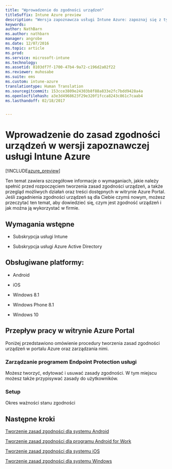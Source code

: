 ```yaml
---
title: "Wprowadzenie do zgodności urządzeń"
titleSuffix: Intune Azure preview
description: "Wersja zapoznawcza usługi Intune Azure: zapoznaj się z tym tematem, aby poznać wymagania wstępne, jakie należy spełnić, aby móc tworzyć zasady zgodności w usłudze Microsoft Intune"
keywords: 
author: NathBarn
ms.author: nathbarn
manager: angrobe
ms.date: 12/07/2016
ms.topic: article
ms.prod: 
ms.service: microsoft-intune
ms.technology: 
ms.assetid: 8103df7f-1700-47b4-9a72-c196d2a02f22
ms.reviewer: muhosabe
ms.suite: ems
ms.custom: intune-azure
translationtype: Human Translation
ms.sourcegitcommit: 153cce3809e24303b8f88a833e2fc7bdd9428a4a
ms.openlocfilehash: a3e3d4968623f29e320f1fcca8243c861c7caab4
ms.lasthandoff: 02/18/2017


---
```


# <a name="get-started-with-device-compliance-in-intune-azure-preview"></a>Wprowadzenie do zasad zgodności urządzeń w wersji zapoznawczej usługi Intune Azure


[!INCLUDE[azure_preview](../includes/azure_preview.md)]

Ten temat zawiera szczegółowe informacje o wymaganiach, jakie należy spełnić przed rozpoczęciem tworzenia zasad zgodności urządzeń, a także przegląd możliwych działań oraz treści dostępnych w witrynie Azure Portal. Jeśli zagadnienia zgodności urządzeń są dla Ciebie czymś nowym, możesz przeczytać ten temat, aby dowiedzieć się, czym jest zgodność urządzeń i jak można ją wykorzystać w firmie.

##  <a name="pre-requisites"></a>Wymagania wstępne


-   Subskrypcja usługi Intune

-   Subskrypcja usługi Azure Active Directory



##  <a name="supported-platforms"></a>Obsługiwane platformy:


-   Android

-   iOS

-   Windows 8.1

-   Windows Phone 8.1

-   Windows 10

##  <a name="azure-portal-workflow"></a>Przepływ pracy w witrynie Azure Portal


Poniżej przedstawiono omówienie procedury tworzenia zasad zgodności urządzeń w portalu Azure oraz zarządzania nimi.

<!---### Overview

When you choose the **Set device compliance** workload, the blade opens with an  **Overview** section that displays a summary view of your compliance policies that you have created and the status of the devices they have been applied to. If you
don’t have any policies configured yet, the overview will just include the various reports but with no data.--->

### <a name="manage"></a>Zarządzanie programem Endpoint Protection usługi

Możesz tworzyć, edytować i usuwać zasady zgodności. W tym miejscu możesz także przypisywać zasady do użytkowników.

<!---### Monitor

This section is a detailed view of what you see in the **Overview**. A list of all the reports are displayed in this section and you can interactively drill down through each of these reports.--->

### <a name="setup"></a>Setup

Okres ważności stanu zgodności

##  <a name="next-steps"></a>Następne kroki
[Tworzenie zasad zgodności dla systemu Android](create-a-compliance-policy-for-android.md)

[Tworzenie zasad zgodności dla programu Android for Work](create-a-compliance-policy-for-android-for-work.md)

[Tworzenie zasad zgodności dla systemu iOS](create-a-compliance-policy-for-ios.md)

[Tworzenie zasad zgodności dla systemu Windows](create-a-compliance-policy-for-windows.md)


